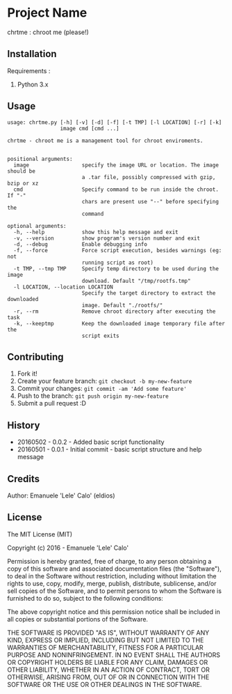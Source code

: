 # Project Name

chrtme : chroot me (please!)

## Installation

Requirements :

1. Python 3.x

## Usage

```
usage: chrtme.py [-h] [-v] [-d] [-f] [-t TMP] [-l LOCATION] [-r] [-k]
                 image cmd [cmd ...]

chrtme - chroot me is a management tool for chroot enviroments.
    

positional arguments:
  image                 specify the image URL or location. The image should be
                        a .tar file, possibly compressed with gzip, bzip or xz
  cmd                   Specify command to be run inside the chroot. If "-"
                        chars are present use "--" before specifying the
                        command

optional arguments:
  -h, --help            show this help message and exit
  -v, --version         show program's version number and exit
  -d, --debug           Enable debugging info
  -f, --force           Force script execution, besides warnings (eg: not
                        running script as root)
  -t TMP, --tmp TMP     Specify temp directory to be used during the image
                        download. Default "/tmp/rootfs.tmp"
  -l LOCATION, --location LOCATION
                        Specify the target directory to extract the downloaded
                        image. Default "./rootfs/"
  -r, --rm              Remove chroot directory after executing the task
  -k, --keeptmp         Keep the downloaded image temporary file after the
                        script exits
```

## Contributing

1. Fork it!
2. Create your feature branch: `git checkout -b my-new-feature`
3. Commit your changes: `git commit -am 'Add some feature'`
4. Push to the branch: `git push origin my-new-feature`
5. Submit a pull request :D

## History

* 20160502 - 0.0.2 - Added basic script functionality
* 20160501 - 0.0.1 - Initial commit - basic script structure and help message

## Credits

Author: Emanuele 'Lele' Calo' (eldios)

## License

The MIT License (MIT)

Copyright (c) 2016 - Emanuele 'Lele' Calo'

Permission is hereby granted, free of charge, to any person obtaining a copy of this software and associated documentation files (the "Software"), to deal in the Software without restriction, including without limitation the rights to use, copy, modify, merge, publish, distribute, sublicense, and/or sell copies of the Software, and to permit persons to whom the Software is furnished to do so, subject to the following conditions:

The above copyright notice and this permission notice shall be included in all copies or substantial portions of the Software.

THE SOFTWARE IS PROVIDED "AS IS", WITHOUT WARRANTY OF ANY KIND, EXPRESS OR IMPLIED, INCLUDING BUT NOT LIMITED TO THE WARRANTIES OF MERCHANTABILITY, FITNESS FOR A PARTICULAR PURPOSE AND NONINFRINGEMENT. IN NO EVENT SHALL THE AUTHORS OR COPYRIGHT HOLDERS BE LIABLE FOR ANY CLAIM, DAMAGES OR OTHER LIABILITY, WHETHER IN AN ACTION OF CONTRACT, TORT OR OTHERWISE, ARISING FROM, OUT OF OR IN CONNECTION WITH THE SOFTWARE OR THE USE OR OTHER DEALINGS IN THE SOFTWARE.
